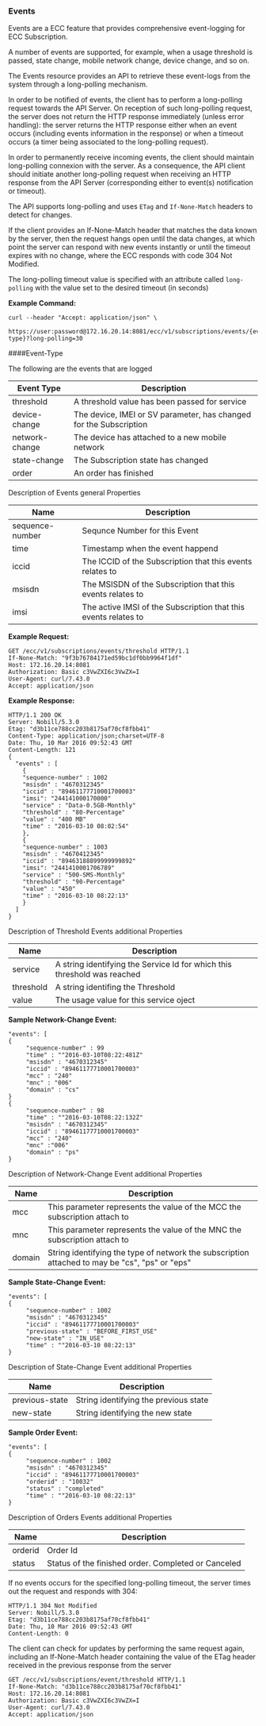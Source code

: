 ### Events
Events are a ECC feature that provides comprehensive event-logging for ECC Subscription.

A number of events are supported, for example, when a usage threshold is passed, state change, mobile network change, device change, and so on.

The Events resource provides an API to retrieve these event-logs from the system through a long-polling mechanism.

In order to be notified of events, the client has to perform a long-polling request towards the API Server. On reception of such long-polling request, the server does not return the HTTP response immediately (unless error handling): the server returns the HTTP response either when an event occurs (including events information in the response) or when a timeout occurs (a timer being associated to the long-polling request). 

In order to permanently receive incoming events, the client should maintain long-polling connexion with the server. As a consequence, the API client should initiate another long-polling request when receiving an HTTP response from the API Server (corresponding either to event(s) notification or timeout).

The API supports long-polling and uses `ETag` and `If-None-Match` headers to detect for changes.  

If the client provides an If-None-Match header that matches the data known by the server, then the request hangs open until the data changes, at which point the server can respond with new events instantly or until the timeout expires with no change, where the ECC responds with code 304 Not Modified.

The long-polling timeout value is specified with an attribute called `long-polling` with the value set to the desired timeout (in seconds)

__Example Command:__
```
curl --header "Accept: application/json" \
 https://user:password@172.16.20.14:8081/ecc/v1/subscriptions/events/{event-type}?long-polling=30
```
####Event-Type

The following are the events that are logged

| Event Type | Description |
|------------|--------|
| threshold | A threshold value has been passed for service |
| device-change | The device, IMEI or SV parameter, has changed for the Subscription |
| network-change | The device has attached to a new mobile network |
| state-change | The Subscription state has changed|
| order | An order has finished|


Description of Events general Properties

| Name | Description |
|------------|--------|
|sequence-number | Sequnce Number for this Event|
|time | Timestamp when the event happend|
|iccid| The ICCID of the Subscription that this events relates to|
|msisdn| The MSISDN of the Subscription that this events relates to|
|imsi| The active IMSI of the Subscription that this events relates to|

__Example Request:__
```
GET /ecc/v1/subscriptions/events/threshold HTTP/1.1
If-None-Match: "9f3b76784171ed59bc1df0bb9964f1df"
Host: 172.16.20.14:8081
Authorization: Basic c3VwZXI6c3VwZX=I
User-Agent: curl/7.43.0
Accept: application/json
```


__Example Response:__
```
HTTP/1.1 200 OK
Server: Nobill/5.3.0
Etag: "d3b11ce788cc203b8175af70cf8fbb41"
Content-Type: application/json;charset=UTF-8
Date: Thu, 10 Mar 2016 09:52:43 GMT
Content-Length: 121
{
  "events" : [
    {
    "sequence-number" : 1002 
    "msisdn" : "4670312345"
    "iccid" : "89461177710001700003"
    "imsi": "244141000170000"
    "service" : "Data-0.5GB-Monthly" 
    "threshold" : "80-Percentage"
    "value" : "400 MB"
    "time" : "2016-03-10 08:02:54"
    }, 
    {
    "sequence-number" : 1003 
    "msisdn" : "4670412345"
    "iccid" : "89463188899999999892"
    "imsi": "2441410001706789"
    "service" : "500-SMS-Monthly"
    "threshold" : "90-Percentage"
    "value" : "450"
    "time" : "2016-03-10 08:22:13"
    }
  ]
}
```

Description of Threshold Events additional Properties

| Name | Description |
|------------|--------|
|service | A string identifying the Service Id for which this threshold was reached|
|threshold| A string identifing the Threshold|
|value| The usage value for this service oject|   

__Sample Network-Change Event:__

```
"events": [
{
     "sequence-number" : 99
     "time" : ""2016-03-10T08:22:481Z" 
     "msisdn" : "4670312345"
     "iccid" : "89461177710001700003"
     "mcc" : "240"
     "mnc" : "006"
     "domain" : "cs"        
}
{     
     "sequence-number" : 98
     "time" : ""2016-03-10T08:22:132Z"
     "msisdn" : "4670312345"
     "iccid" : "89461177710001700003"
     "mcc" : "240"
     "mnc" :"006"
     "domain" : "ps"
}
```

Description of Network-Change Event additional Properties

| Name | Description |
|------------|--------|
|mcc| This parameter represents the value of the MCC the subscription attach to| 
|mnc| This parameter represents the value of the MNC the subscription attach to|
|domain | String identifying the type of network the subscription attached to may be "cs", "ps" or "eps"|


__Sample State-Change Event:__

```
"events": [
{
     "sequence-number" : 1002
     "msisdn" : "4670312345"
     "iccid" : "89461177710001700003"
     "previous-state" : "BEFORE_FIRST_USE"
     "new-state" : "IN_USE"
     "time" : ""2016-03-10 08:22:13"     
}
```

Description of State-Change Event additional Properties

| Name | Description |
|------------|--------|
|previous-state | String identifying the previous state|
|new-state | String identifying the new state|




__Sample Order Event:__

```
"events": [
{
     "sequence-number" : 1002
     "msisdn" : "4670312345"
     "iccid" : "89461177710001700003"
     "orderid" : "10032"
     "status" : "completed"
     "time" : ""2016-03-10 08:22:13"     
}
```

Description of Orders Events additional Properties

| Name | Description |
|------------|--------|
|orderid | Order Id|
|status | Status of the finished order. Completed or Canceled|




If no events occurs for the specified long-polling timeout, the server times out the request and responds with 304:

```
HTTP/1.1 304 Not Modified
Server: Nobill/5.3.0
Etag: "d3b11ce788cc203b8175af70cf8fbb41"
Date: Thu, 10 Mar 2016 09:52:43 GMT
Content-Length: 0
```
The client can check for updates by performing the same request again, including an If-None-Match header containing the value of the ETag header received in the previous response from the server

```
GET /ecc/v1/subscriptions/event/threshold HTTP/1.1
If-None-Match: "d3b11ce788cc203b8175af70cf8fbb41"
Host: 172.16.20.14:8081
Authorization: Basic c3VwZXI6c3VwZX=I
User-Agent: curl/7.43.0
Accept: application/json
```
